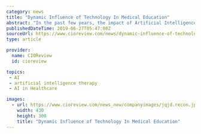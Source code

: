 ```yaml
---
category: news
title: "Dynamic Influence of Technology In Medical Education"
abstract: "In the past few years, the impact of Artificial Intelligence (AI) on healthcare and medical education ... pain management, and behavioral therapy which helps students to understand better and provide quality treatment. The entire usage of medical education ..."
publishedDateTime: 2019-06-27T05:47:00Z
sourceUrl: https://www.cioreview.com/news/dynamic-influence-of-technology-in-medical-education-nid-29446-cid-31.html
type: article

provider:
  name: CIOReview
  id: cioreview

topics:
 - AI
 - artificial intelligence therapy
 - AI in Healthcare

images:
  - url: https://www.cioreview.com/news_new/companyimages/jqjd.recon.jpg
    width: 430
    height: 300
    title: "Dynamic Influence of Technology In Medical Education"
---
```

